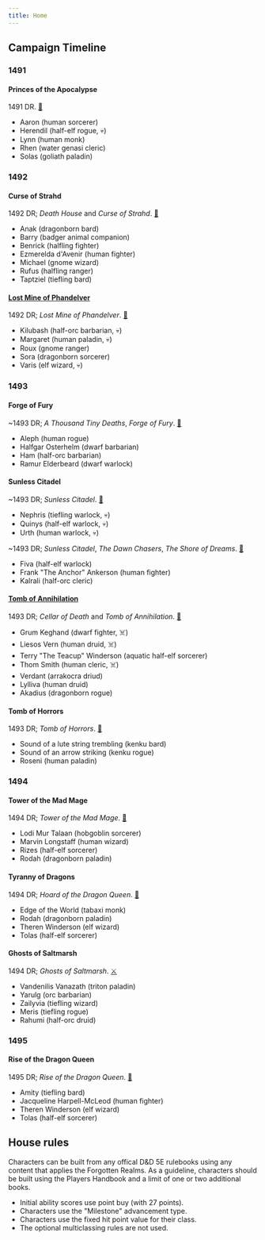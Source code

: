 ```yaml
---
title: Home
---
```


## Campaign Timeline

### 1491

#### Princes of the Apocalypse

1491 DR. [🎲](/ "Sam, 2016-2017")

* Aaron (human sorcerer)
* Herendil (half-elf rogue, 💀)
* Lynn (human monk)
* Rhen (water genasi cleric)
* Solas (goliath paladin)

### 1492

#### Curse of Strahd

1492 DR; _Death House_ and _Curse of Strahd_. [🎲](/ "Sam, April 2017 to May 2018")

* Anak (dragonborn bard)
* Barry (badger animal companion)
* Benrick (halfling fighter)
* Ezmerelda d'Avenir (human fighter)
* Michael (gnome wizard)
* Rufus (halfling ranger)
* Taptziel (tiefling bard)

#### [Lost Mine of Phandelver][lmop]

1492 DR; _Lost Mine of Phandelver_. [🎲](/ "Sam, March 2018 to May 2018")

* Kilubash (half-orc barbarian, 💀)
* Margaret (human paladin, 💀)
* Roux (gnome ranger)
* Sora (dragonborn sorcerer)
* Varis (elf wizard, 💀)

### 1493

#### Forge of Fury

~1493 DR; _A Thousand Tiny Deaths_, _Forge of Fury_. [🐉](/ "Vic, July 2018")

* Aleph (human rogue)
* Halfgar Osterhelm (dwarf barbarian)
* Ham (half-orc barbarian)
* Ramur Elderbeard (dwarf warlock)

#### Sunless Citadel

~1493 DR; _Sunless Citadel_. [🎲](/ "Sam, July 2018")

* Nephris (tiefling warlock, 💀)
* Quinys (half-elf warlock, 💀)
* Urth (human warlock, 💀)

~1493 DR; _Sunless Citadel_, _The Dawn Chasers_, _The Shore of Dreams_. [🎲](/ "Sam, July 2018 to September 2018")

* Fiva (half-elf warlock)
* Frank "The Anchor" Ankerson (human fighter)
* Kalrali (half-orc cleric)

#### [Tomb of Annihilation][toa]

1493 DR; _Cellar of Death_ and _Tomb of Annihilation_. [🎲](/ "Sam, October 2018 to December 2019")

* Grum Keghand (dwarf fighter, ☠️)
* Liesos Vern (human druid, ☠️)
* Terry "The Teacup" Winderson (aquatic half-elf sorcerer)
* Thom Smith (human cleric, ☠️)
* Verdant (arrakocra driud)
* Lylliva (human druid)
* Akadius (dragonborn rogue)

#### Tomb of Horrors

1493 DR; _Tomb of Horrors_. [🎲](/ "Sam, November 2018")

* Sound of a lute string trembling (kenku bard)
* Sound of an arrow striking (kenku rogue)
* Roseni (human paladin)

### 1494

#### Tower of the Mad Mage

1494 DR; _Tower of the Mad Mage_. [🎲](/ "Sam, March 2019")

* Lodi Mur Talaan (hobgoblin sorcerer)
* Marvin Longstaff (human wizard)
* Rizes (half-elf sorcerer)
* Rodah (dragonborn paladin)

#### Tyranny of Dragons

1494 DR; _Hoard of the Dragon Queen_. [🎲](/ "Sam, March 2019 to Febuary 2020")

* Edge of the World (tabaxi monk)
* Rodah (dragonborn paladin)
* Theren Winderson (elf wizard)
* Tolas (half-elf sorcerer)

#### Ghosts of Saltmarsh

1494 DR; _Ghosts of Saltmarsh_. [⚔️](/ "Ridley, May 2019")

* Vandenilis Vanazath (triton paladin)
* Yarulg (orc barbarian)
* Zailyvia (tiefling wizard)
* Meris (tiefling rogue)
* Rahumi (half-orc druid)

### 1495

#### Rise of the Dragon Queen

1495 DR; _Rise of the Dragon Queen_. [🎲](/ "Sam, March 2020 - ongoing")

* Amity (tiefling bard)
* Jacqueline Harpell-McLeod (human fighter)
* Theren Winderson (elf wizard)
* Tolas (half-elf sorcerer)

## House rules

Characters can be built from any offical D&D 5E rulebooks using any content that applies the Forgotten Realms. As a guideline, characters should be built using the Players Handbook and a limit of one or two additional books.

* Initial ability scores use point buy (with 27 points).
* Characters use the "Milestone" advancement type.
* Characters use the fixed hit point value for their class.
* The optional multiclassing rules are not used.

[lmop]: lost-mine-of-phandelver.md
[toa]: tomb-of-annihilation.md
[tftyp]: tales-from-the-yawning-portal.md
